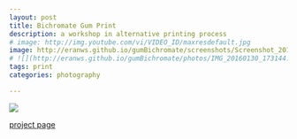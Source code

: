 ```yaml
---
layout: post
title: Bichromate Gum Print
description: a workshop in alternative printing process 
# image: http://img.youtube.com/vi/VIDEO_ID/maxresdefault.jpg
image: http://eranws.github.io/gumBichromate/screenshots/Screenshot_20160202-012053.png
# ![](http://eranws.github.io/gumBichromate/photos/IMG_20160130_173144.jpg)
tags: print 
categories: photography

---
```


![](http://eranws.github.io/gumBichromate/screenshots/Screenshot_20160202-012111.png)

[project page](http://eranws.github.io/gumBichromate)
